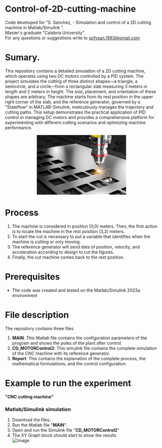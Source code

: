 # Control-of-2D-cutting-machine

Code developed for "S. Sanchez, - Simulation and control of a 2D cutting machine in Matlab/Simulink ".  
Master's graduate "Calabria University".  
For any questions or suggestions write to sofysan.1993@gmail.com

# Sumary.
This repository contains a detailed simulation of a 2D cutting machine, which operates using two DC motors controlled by a PID system. The project simulates the cutting of three distinct shapes—a triangle, a semicircle, and a circle—from a rectangular slab measuring 3 meters in length and 2 meters in height. The size, placement, and orientation of these shapes are arbitrary. The machine starts from its rest position in the upper right corner of the slab, and the reference generator, governed by a "Stateflow" in MATLAB-Simulink, meticulously manages the trajectory and cutting paths. This setup demonstrates the practical application of PID control in managing DC motors and provides a comprehensive platform for experimenting with different cutting scenarios and optimizing machine performance.
<p align="center">
  <img src="Images/cut machine.png" alt="Texto alternativo" width="300">
</p>

# Process  
1.	The machine is considered in position (0,0) meters. Then, the first action is to locate the machine in the rest position (3,2) meters.
2.	To start the cut is necessary to put a variable that identifies when the machine is cutting or only moving.  
3.	The reference generator will send data of position, velocity, and acceleration according to design to cut the figures. 
4.	Finally, the cut machine comes back to the rest position.

# Prerequisites
- The code was created and tested on the Matlab/Simulink 2023a environment

# File description
The repository contains three files
1. **MAIN**: This Matlab file contains the configuration parameters of the program and shows the poles of the plant after control.
2. **CD_MOTORControl2**: This simulink file contains the complete simulation of the CNC machine with its reference generator.
3. **Report**: This contains the explanation of the complete process, the mathematical formulations, and the control configuration.


# Example to run the experiment  
**"CNC cutting machine"**
### Matlab/Simulink simulation 
1. Download the files. 
2. Run the Matlab file "**MAIN**".
3. Open and run the Simulink file "**CD_MOTORControl2**"
4. The XY Graph block should start to show the results  
![image](https://github.com/fercho-0109/CNC-2D-cutting-machine-Control/assets/40362695/fdf0f90a-b552-409e-ade6-690a95bdbeeb)
